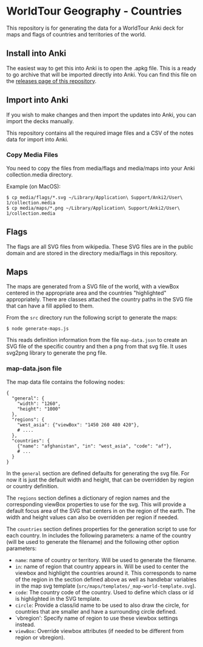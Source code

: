 # WorldTour Geography - Countries

This repository is for generating the data for a WorldTour Anki deck for maps
and flags of countries and territories of the world.

## Install into Anki

The easiest way to get this into Anki is to open the .apkg file. This is a
ready to go archive that will be imported directly into Anki. You can find this
file on the [releases page of this repository](https://github.com/sumpygump/worldtour-countries/releases).

## Import into Anki

If you wish to make changes and then import the updates into Anki, you can
import the decks manually.

This repository contains all the required image files and a CSV of the notes
data for import into Anki.

### Copy Media Files

You need to copy the files from media/flags and media/maps into your Anki
collection.media directory.

Example (on MacOS):
```
$ cp media/flags/*.svg ~/Library/Application\ Support/Anki2/User\ 1/collection.media
$ cp media/maps/*.png ~/Library/Application\ Support/Anki2/User\ 1/collection.media
```

## Flags

The flags are all SVG files from wikipedia. These SVG files are in the public
domain and are stored in the directory media/flags in this repository.

## Maps

The maps are generated from a SVG file of the world, with a viewBox centered in
the appropriate area and the countries "highlighted" appropriately. There are
classes attached the country paths in the SVG file that can have a fill applied
to them.

From the `src` directory run the following script to generate the maps:

```
$ node generate-maps.js
```

This reads definition information from the file `map-data.json` to create an
SVG file of the specific country and then a png from that svg file. It uses svg2png
library to generate the png file.

### map-data.json file

The map data file contains the following nodes:

```
{
  "general": {
    "width": "1260",
    "height": "1000"
  },
  "regions": {
    "west_asia": {"viewBox": "1450 260 480 420"},
    # ....
  },
  "countries": {
    {"name": "afghanistan", "in": "west_asia", "code": "af"},
    # ...
  }
}
```

In the `general` section are defined defaults for generating the svg file. For
now it is just the default width and height, that can be overridden by region
or country definition.

The `regions` section defines a dictionary of region names and the
corresponding viewBox properties to use for the svg. This will provide a
default focus area of the SVG that centers in on the region of the earth. The
width and height values can also be overridden per region if needed.

The `countries` section defines properties for the generation script to use for
each country. In includes the following parameters:
a name of the country (will be used to generate
the filename) and the following other option parameters:

 - `name`: name of country or territory. Will be used to generate the filename.
 - `in`: name of region that country appears in. Will be used to center the
   viewbox and highlight the countries around it. This corresponds to name of
   the region in the section defined above as well as handlebar variables in
   the map svg template (`src/maps/templates/_map-world-template.svg`).
 - `code`: The country code of the country. Used to define which class or id is
   highlighted in the SVG template.
 - `circle`: Provide a class/id name to be used to also draw the circle, for
   countries that are smaller and have a surrounding circle defined.
 - `vbregion': Specify name of region to use these viewbox settings instead.
 - `viewBox`: Override viewbox attributes (if needed to be different from
   region or vbregion).


